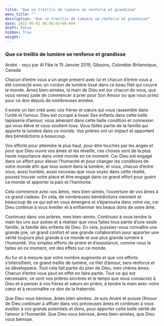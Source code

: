```yaml
---
title: "Que ce treillis de lumière se renforce et grandisse"
menu_title: ""
description: "Que ce treillis de lumière se renforce et grandisse"
date: 2022-06-01 06:00:01+00:604
draft: False
hidden: True
weight:
---
```

### Que ce treillis de lumière se renforce et grandisse

André - reçu par Al Fike le 15 Janvier 2019, Gibsons, Colombie-Britannique, Canada

Chacun d’entre vous a un ange présent avec lui et chacun d’entre vous a été connecté avec un cordon de lumière tissé dans ce beau filet qui couvre le monde. Âmes bien-aimées, la main de Dieu est sur chacun de vous, que vous veniez juste de commencer à prier pour Son Amour ou que vous priiez pour ce don depuis de nombreuses années.

Il existe un lien créé avec vos frères et sœurs qui vous rassemble dans l’unité et l’amour. Dieu est occupé à tisser Ses enfants dans cette belle tapisserie d’amour, vous amenant dans cette belle condition et connexion qui vous élève et vous soutient tous. Vous faites partie de la famille qui apporte la lumière dans ce monde. Vos prières ont un impact et apportent des bénédictions à beaucoup.

Vos efforts pour atteindre le plus haut, pour être touchés par les anges et pour que Dieu ouvre vos âmes et les réveille, ces choses sont de la plus haute importance dans votre monde en ce moment. Car Dieu est engagé dans un effort pour élever l’humanité et pour changer les conditions de votre monde afin que tous soient dans la lumière, et vous, chacun d’entre vous, aussi humble, aussi nouveau que vous soyez dans cette réalité, pouvez trouver votre place et être engagé dans ce grand effort pour guérir ce monde et apporter la paix et l’harmonie.

Cela commence avec vos âmes, mes bien-aimés, l’ouverture de vos âmes à ce grand cadeau. En cela, de nombreuses bénédictions viennent et beaucoup de ce qui est en vous émergera et s’épanouira dans votre vie, car Dieu continue à vous éveiller et à enflammer les beaux dons de votre âme.

Continuez dans vos prières, mes bien-aimés. Continuez à vous tendre la main les uns aux autres et à réaliser que vous faites tous partie d’une seule famille, la famille des enfants de Dieu. En cela, puissiez-vous connaître une grande joie, un grand confort et une grande collaboration pour apporter une vérité toujours plus grande à ce monde et une plus grande lumière à l’humanité. Vos simples efforts de prière et d’assistance, comme vous le faites en ce moment, ont des effets sur ce monde.

Au fur et à mesure que votre nombre augmente et que vos efforts s’intensifient, ce grand treillis de lumière, ce filet d’amour, sera renforcé et se développera. Tout cela fait partie du plan de Dieu, mes chères âmes. Chacun d’entre vous peut en effet en faire partie. Tout ce qui est nécessaire, ce sont vos prières sincères et le temps que vous consacrez à Dieu et à penser à vos frères et sœurs en prière, à tendre la main avec votre cœur et à reconnaître ce don de la fraternité.

Que Dieu vous bénisse, âmes bien-aimées. Je suis André et puisse l’Amour de Dieu continuer à affluer dans vos précieuses âmes et continuer à vous éveiller à vos grands potentiels et dons, pour apporter cette belle vérité de l’amour à l’humanité. Que Dieu vous bénisse, âmes bien-aimées, que Dieu vous bénisse.





